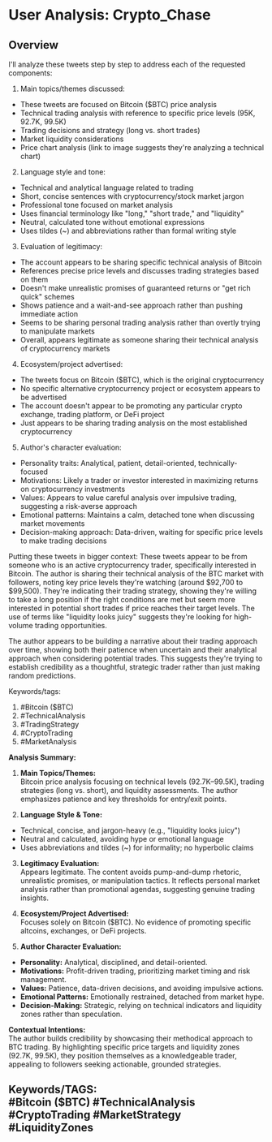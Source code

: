 # User Analysis: Crypto_Chase

## Overview

<think>
I'll analyze these tweets step by step to address each of the requested components:

1. Main topics/themes discussed:
- These tweets are focused on Bitcoin ($BTC) price analysis
- Technical trading analysis with reference to specific price levels (95K, 92.7K, 99.5K)
- Trading decisions and strategy (long vs. short trades)
- Market liquidity considerations
- Price chart analysis (link to image suggests they're analyzing a technical chart)

2. Language style and tone:
- Technical and analytical language related to trading
- Short, concise sentences with cryptocurrency/stock market jargon
- Professional tone focused on market analysis
- Uses financial terminology like "long," "short trade," and "liquidity"
- Neutral, calculated tone without emotional expressions
- Uses tildes (~) and abbreviations rather than formal writing style

3. Evaluation of legitimacy:
- The account appears to be sharing specific technical analysis of Bitcoin
- References precise price levels and discusses trading strategies based on them
- Doesn't make unrealistic promises of guaranteed returns or "get rich quick" schemes
- Shows patience and a wait-and-see approach rather than pushing immediate action
- Seems to be sharing personal trading analysis rather than overtly trying to manipulate markets
- Overall, appears legitimate as someone sharing their technical analysis of cryptocurrency markets

4. Ecosystem/project advertised:
- The tweets focus on Bitcoin ($BTC), which is the original cryptocurrency
- No specific alternative cryptocurrency project or ecosystem appears to be advertised
- The account doesn't appear to be promoting any particular crypto exchange, trading platform, or DeFi project
- Just appears to be sharing trading analysis on the most established cryptocurrency

5. Author's character evaluation:
- Personality traits: Analytical, patient, detail-oriented, technically-focused
- Motivations: Likely a trader or investor interested in maximizing returns on cryptocurrency investments
- Values: Appears to value careful analysis over impulsive trading, suggesting a risk-averse approach
- Emotional patterns: Maintains a calm, detached tone when discussing market movements
- Decision-making approach: Data-driven, waiting for specific price levels to make trading decisions

Putting these tweets in bigger context:
These tweets appear to be from someone who is an active cryptocurrency trader, specifically interested in Bitcoin. The author is sharing their technical analysis of the BTC market with followers, noting key price levels they're watching (around $92,700 to $99,500). They're indicating their trading strategy, showing they're willing to take a long position if the right conditions are met but seem more interested in potential short trades if price reaches their target levels. The use of terms like "liquidity looks juicy" suggests they're looking for high-volume trading opportunities.

The author appears to be building a narrative about their trading approach over time, showing both their patience when uncertain and their analytical approach when considering potential trades. This suggests they're trying to establish credibility as a thoughtful, strategic trader rather than just making random predictions.

Keywords/tags:
1. #Bitcoin ($BTC)
2. #TechnicalAnalysis
3. #TradingStrategy
4. #CryptoTrading
5. #MarketAnalysis
</think>

**Analysis Summary:**

1. **Main Topics/Themes:**  
Bitcoin price analysis focusing on technical levels (92.7K–99.5K), trading strategies (long vs. short), and liquidity assessments. The author emphasizes patience and key thresholds for entry/exit points.

2. **Language Style & Tone:**  
- Technical, concise, and jargon-heavy (e.g., "liquidity looks juicy")  
- Neutral and calculated, avoiding hype or emotional language  
- Uses abbreviations and tildes (~) for informality; no hyperbolic claims  

3. **Legitimacy Evaluation:**  
Appears legitimate. The content avoids pump-and-dump rhetoric, unrealistic promises, or manipulation tactics. It reflects personal market analysis rather than promotional agendas, suggesting genuine trading insights.

4. **Ecosystem/Project Advertised:**  
Focuses solely on Bitcoin ($BTC). No evidence of promoting specific altcoins, exchanges, or DeFi projects.

5. **Author Character Evaluation:**  
- **Personality:** Analytical, disciplined, and detail-oriented.  
- **Motivations:** Profit-driven trading, prioritizing market timing and risk management.  
- **Values:** Patience, data-driven decisions, and avoiding impulsive actions.  
- **Emotional Patterns:** Emotionally restrained, detached from market hype.  
- **Decision-Making:** Strategic, relying on technical indicators and liquidity zones rather than speculation.

**Contextual Intentions:**  
The author builds credibility by showcasing their methodical approach to BTC trading. By highlighting specific price targets and liquidity zones (92.7K, 99.5K), they position themselves as a knowledgeable trader, appealing to followers seeking actionable, grounded strategies.

**Keywords/TAGS:**  
#Bitcoin ($BTC) #TechnicalAnalysis #CryptoTrading #MarketStrategy #LiquidityZones
---
